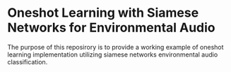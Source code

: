 # Oneshot Learning with Siamese Networks for Environmental Audio
The purpose of this reposirory is to provide a working example of oneshot learning implementation utilizing siamese networks environmental audio classification.


